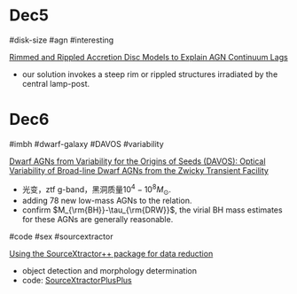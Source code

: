 # Dec5

#disk-size #agn #interesting 

[Rimmed and Rippled Accretion Disc Models to Explain AGN Continuum Lags](https://arxiv.org/pdf/2212.01379.pdf)
- our solution invokes a steep rim or rippled structures irradiated by the central lamp-post.


# Dec6

#imbh #dwarf-galaxy #DAVOS #variability 

[Dwarf AGNs from Variability for the Origins of Seeds (DAVOS): Optical Variability of Broad-line Dwarf AGNs from the Zwicky Transient Facility](https://arxiv.org/pdf/2212.02321.pdf)
- 光变，ztf g-band，黑洞质量$10^4-10^8M_\odot$.
- adding 78 new low-mass AGNs to the relation. 
- confirm $M_{\rm{BH}}-\tau_{\rm{DRW}}$, the virial BH mass estimates for these AGNs are generally reasonable.



#code #sex #sourcextractor

[Using the SourceXtractor++ package for data reduction](https://arxiv.org/pdf/2212.02428.pdf)
- object detection and morphology determination
- code: [SourceXtractorPlusPlus](https://github.com/astrorama/SourceXtractorPlusPlus)